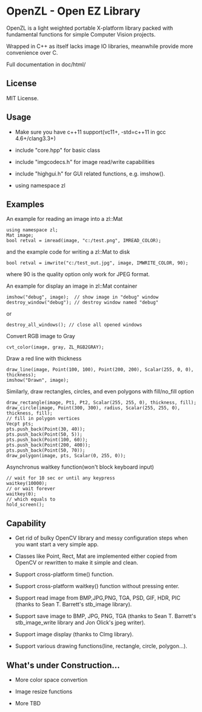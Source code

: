 OpenZL - Open EZ Library
====================================

OpenZL is a light weighted portable X-platform library packed with fundamental functions for simple Computer Vision projects.

Wrapped in C++ as itself lacks image IO libraries, meanwhile provide more convenience over C.

Full documentation in doc/html/

## License
MIT License.

## Usage
* Make sure you have c++11 support(vc11+, -std=c++11 in gcc 4.6+/clang3.3+)

* include "core.hpp" for basic class

* include "imgcodecs.h" for image read/write capabilities

* include "highgui.h" for GUI related functions, e.g. imshow().

* using namespace zl


## Examples
An example for reading an image into a zl::Mat

```
using namespace zl;
Mat image;
bool retval = imread(image, "c:/test.png", IMREAD_COLOR);
 ```
and the example code for writing a zl::Mat to disk
 
 ```
 bool retval = imwrite("c:/test_out.jpg", image, IMWRITE_COLOR, 90);
 ```
where 90 is the quality option only work for JPEG format.
 
An example for display an image in zl::Mat container
 
 ```
 imshow("debug", image);  // show image in "debug" window
 destroy_window("debug"); // destroy window named "debug"
 ```
 
or
 
 ```
 destroy_all_windows(); // close all opened windows
 ```
 
 Convert RGB image to Gray
 ```
cvt_color(image, gray, ZL_RGB2GRAY);
```
 
Draw a red line with thickness
 
 ```
 draw_line(image, Point(100, 100), Point(200, 200), Scalar(255, 0, 0), thickness);
 imshow("Drawn", image);
 ```
 
Similarly, draw rectangles, circles, and even polygons with fill/no_fill option
```
draw_rectangle(image, Pt1, Pt2, Scalar(255, 255, 0), thickness, fill);
draw_circle(image, Point(300, 300), radius, Scalar(255, 255, 0), thickness, fill);
// fill in polygon vertices
Vecpt pts;
pts.push_back(Point(30, 40));
pts.push_back(Point(50, 5));
pts.push_back(Point(100, 60));
pts.push_back(Point(200, 400));
pts.push_back(Point(50, 70));
draw_polygon(image, pts, Scalar(0, 255, 0));
```

Asynchronus waitkey function(won't block keyboard input) 
```
// wait for 10 sec or until any keypress
waitkey(10000);
// or wait forever
waitkey(0);
// which equals to 
hold_screen();
```


## Capability

+ Get rid of bulky OpenCV library and messy configuration steps when you want start a very simple app.

+ Classes like Point, Rect, Mat are implemented either copied from OpenCV or rewritten to make it simple and clean.

+ Support cross-platform time() function.

+ Support cross-platform waitkey() function without pressing enter.

+ Support read image from BMP,JPG,PNG, TGA, PSD, GIF, HDR, PIC (thanks to Sean T. Barrett's stb_image library).

+ Support save image to BMP, JPG, PNG, TGA (thanks to Sean T. Barrett's stb_image_write library and Jon Olick's jpeg writer).

+ Support image display (thanks to CImg library).

+ Support various drawing functions(line, rectangle, circle, polygon...).

## What's under Construction...
+ More color space convertion

+ Image resize functions

+ More TBD